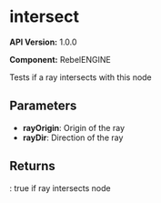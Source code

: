 # intersect

**API Version:** 1.0.0

**Component:** RebelENGINE

Tests if a ray intersects with this node

## Parameters

- **rayOrigin**: Origin of the ray
- **rayDir**: Direction of the ray

## Returns

: true if ray intersects node

